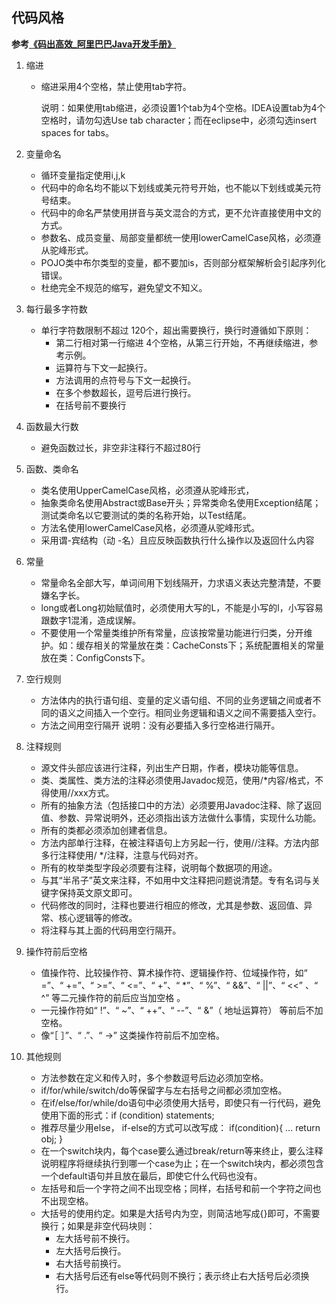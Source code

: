 ## 代码风格
__参考[《码出高效_阿里巴巴Java开发手册》](https://github.com/chjw8016/alibaba-java-style-guide)__
1. 缩进
	+ 缩进采用4个空格，禁止使用tab字符。
	
		说明：如果使用tab缩进，必须设置1个tab为4个空格。IDEA设置tab为4个空格时，请勿勾选Use tab character；而在eclipse中，必须勾选insert spaces for tabs。 
	
2. 变量命名
	+ 循环变量指定使用i,j,k
	+ 代码中的命名均不能以下划线或美元符号开始，也不能以下划线或美元符号结束。
	+ 代码中的命名严禁使用拼音与英文混合的方式，更不允许直接使用中文的方式。
	+ 参数名、成员变量、局部变量都统一使用lowerCamelCase风格，必须遵从驼峰形式。
	+ POJO类中布尔类型的变量，都不要加is，否则部分框架解析会引起序列化错误。
	+ 杜绝完全不规范的缩写，避免望文不知义。
3. 每行最多字符数
	+ 单行字符数限制不超过 120个，超出需要换行，换行时遵循如下原则：
		+ 第二行相对第一行缩进 4个空格，从第三行开始，不再继续缩进，参考示例。
		+ 运算符与下文一起换行。
		+ 方法调用的点符号与下文一起换行。
		+ 在多个参数超长，逗号后进行换行。
		+ 在括号前不要换行
4. 函数最大行数
	+ 避免函数过长，非空非注释行不超过80行
5. 函数、类命名
	+ 类名使用UpperCamelCase风格，必须遵从驼峰形式，
	+ 抽象类命名使用Abstract或Base开头；异常类命名使用Exception结尾；测试类命名以它要测试的类的名称开始，以Test结尾。
	+ 方法名使用lowerCamelCase风格，必须遵从驼峰形式。
	+ 采用谓-宾结构（动 -名）且应反映函数执行什么操作以及返回什么内容
6. 常量
	+ 常量命名全部大写，单词间用下划线隔开，力求语义表达完整清楚，不要嫌名字长。
	+ long或者Long初始赋值时，必须使用大写的L，不能是小写的l，小写容易跟数字1混淆，造成误解。
	+ 不要使用一个常量类维护所有常量，应该按常量功能进行归类，分开维护。如：缓存相关的常量放在类：CacheConsts下；系统配置相关的常量放在类：ConfigConsts下。
7. 空行规则
	+ 方法体内的执行语句组、变量的定义语句组、不同的业务逻辑之间或者不同的语义之间插入一个空行。相同业务逻辑和语义之间不需要插入空行。
	+ 方法之间用空行隔开
		说明：没有必要插入多行空格进行隔开。
8. 注释规则
	+ 源文件头部应该进行注释，列出生产日期，作者，模块功能等信息。
	+ 类、类属性、类方法的注释必须使用Javadoc规范，使用/*内容/格式，不得使用//xxx方式。
	+ 所有的抽象方法（包括接口中的方法）必须要用Javadoc注释、除了返回值、参数、异常说明外，还必须指出该方法做什么事情，实现什么功能。
	+ 所有的类都必须添加创建者信息。
	+ 方法内部单行注释，在被注释语句上方另起一行，使用//注释。方法内部多行注释使用/ */注释，注意与代码对齐。
	+ 所有的枚举类型字段必须要有注释，说明每个数据项的用途。
	+ 与其“半吊子”英文来注释，不如用中文注释把问题说清楚。专有名词与关键字保持英文原文即可。
	+ 代码修改的同时，注释也要进行相应的修改，尤其是参数、返回值、异常、核心逻辑等的修改。
	+ 将注释与其上面的代码用空行隔开。
9. 操作符前后空格
	+ 值操作符、比较操作符、算术操作符、逻辑操作符、位域操作符，如“ =”、“ +=”、“ >=”、“ <=”、“ +”、“ *”、“ %”、“ &&”、“ ||”、“ <<” 、“ ^” 等二元操作符的前后应当加空格  。
	+ 一元操作符如“ !”、“ ~”、“ ++”、“ --”、“ &”（ 地址运算符） 等前后不加空格。 
	+ 像“［ ］”、“ .”、“ ->” 这类操作符前后不加空格。  
10. 其他规则
	+ 方法参数在定义和传入时，多个参数逗号后边必须加空格。
	+ if/for/while/switch/do等保留字与左右括号之间都必须加空格。
	+ 在if/else/for/while/do语句中必须使用大括号，即使只有一行代码，避免使用下面的形式：if (condition) statements;
	+ 推荐尽量少用else， if-else的方式可以改写成：
		if(condition){
			...
			return obj;
		}
	+ 在一个switch块内，每个case要么通过break/return等来终止，要么注释说明程序将继续执行到哪一个case为止；在一个switch块内，都必须包含一个default语句并且放在最后，即使它什么代码也没有。
	+ 左括号和后一个字符之间不出现空格；同样，右括号和前一个字符之间也不出现空格。
	+ 大括号的使用约定。如果是大括号内为空，则简洁地写成{}即可，不需要换行；如果是非空代码块则：
		+ 左大括号前不换行。
		+ 左大括号后换行。
		+ 右大括号前换行。
		+ 右大括号后还有else等代码则不换行；表示终止右大括号后必须换行。